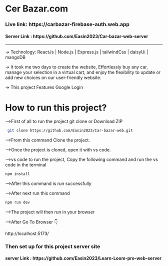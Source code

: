 # Cer Bazar.com 
<h3>Live link:  https://carbazar-firebase-auth.web.app</h3>
<h4>Server Link : https://github.com/Easin2023/Car-bazar-web-server</h4>
<hr/>
<p>
  -> Technology: ReactJs | Node.js | Express.js | tailwindCss | daisyUi | mangoDB
</p>
<p>
  -> It took me two days to create the website, Effortlessly buy any car, manage your selection in a virtual cart, and enjoy the flexibility to update or add new choices on our user-friendly website.

</p>

<p>
  -> This project Features Google Login
</p>

<h1>How to run this project?</h1>
<p>-->First of all to run the project git clone or Download ZIP</p>

```bash
 git clone https://github.com/Easin2023/Car-bazar-web.git
```
<p>-->From this command Clone the project.</p>
<p>-->Once the project is cloned, open it with vs code.</p>
<p>-->vs code to run the project, Copy the following command and run the vs code in the terminal</p>

```bash
npm install
```
<p>-->After this command is run successfully</p>
<p>-->After next run this command</p>

```bash
npm run dev
```
<p>-->The project will then run in your browser</p>
<p>-->After Go To Browser 👇</p> 

http://localhost:5173/

<h3>Then set up for this project server site</h3>
<h4>server Link : https://github.com/Easin2023/Learn-Loom-pro-web-server</h4>
